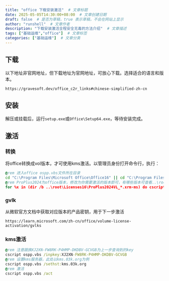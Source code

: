 ```yaml
---
title: "office 下载安装激活"  # 文章标题
date: 2025-05-05T14:30:00+08:00  # 文章创建日期
draft: false  # 是否为草稿，true 表示草稿，不会在网站上显示
author: "runshell"  # 文章作者
description: "下载安装激活全程安全无毒的方法介绍"  # 文章描述
tags: ["基础运维","office"]  # 文章标签
categories: ["基础运维"]  # 文章分类
---
```



## 下载

以下地址非官网地址，但下载地址为官网地址，可放心下载。选择适合的语言和版本。
```url
https://gravesoft.dev/office_c2r_links#chinese-simplified-zh-cn
```

## 安装

解压或挂载后，运行`setup.exe`或`Office\Setup64.exe`，等待安装完成。

## 激活

### 转换
将office转换成vol版本，才可使用kms激活。以管理员身份打开命令行，执行：
```bat
@rem 进入office ospp.vbs文件所在目录
cd "C:\Program Files\Microsoft Office\Office16" || cd "C:\Program Files (x86)\Microsoft Office\Office16"
@rem ProPlus2024为office版本，修改为你需要激活的版本即可，有哪些版本可查看..\root\Licenses16 目录
for %x in (dir /b ..\root\Licenses16\ProPlus2024VL_*.xrm-ms) do cscript ospp.vbs /inslic:"..\root\Licenses16\%%x"
```
### gvlk

从微软官方文档中获取对应版本的产品密钥，用于下一步激活
```url
https://learn.microsoft.com/zh-cn/office/volume-license-activation/gvlks
```

### kms激活

```bat
@rem 注意跟换XJ2XN-FW8RK-P4HMP-DKDBV-GCVGB为上一步查询到的key
cscript ospp.vbs /inpkey:XJ2XN-FW8RK-P4HMP-DKDBV-GCVGB
@rem 设置kms服务器，此处以kms.03k.org为例
cscript ospp.vbs /sethst:kms.03k.org
@rem 激活
cscript ospp.vbs /act
```
